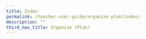 ```yaml
---
title: Index
permalink: /teacher-user-guide/organise-plan/index/
description: ""
third_nav_title: Organise (Plan)
---
```

